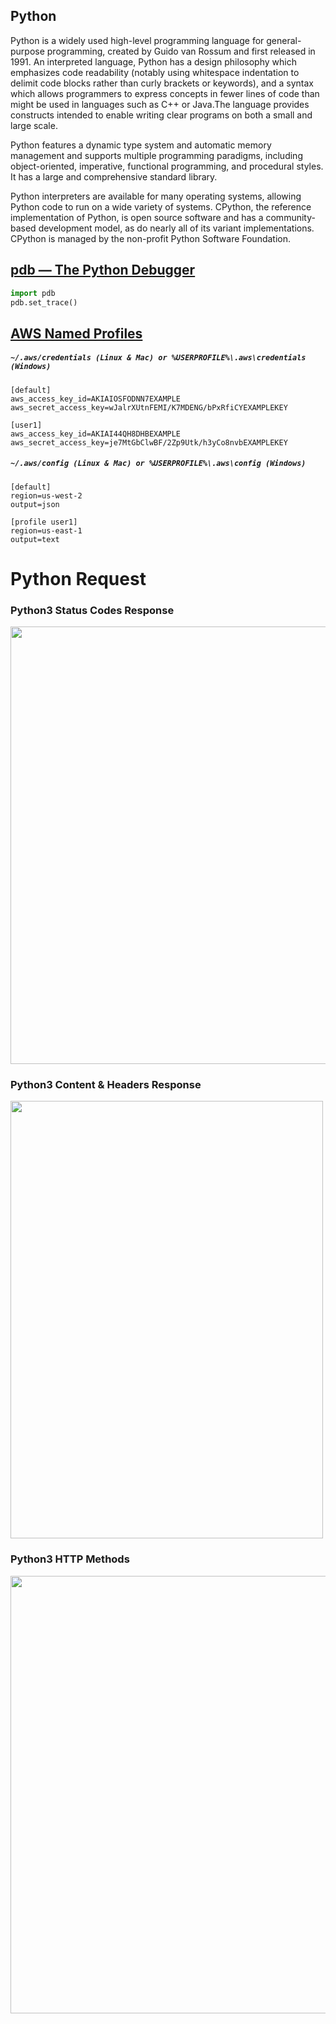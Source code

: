 ## Python

Python is a widely used high-level programming language for general-purpose programming, created by Guido van Rossum and first released in 1991. An interpreted language, Python has a design philosophy which emphasizes code readability (notably using whitespace indentation to delimit code blocks rather than curly brackets or keywords), and a syntax which allows programmers to express concepts in fewer lines of code than might be used in languages such as C++ or Java.The language provides constructs intended to enable writing clear programs on both a small and large scale.

Python features a dynamic type system and automatic memory management and supports multiple programming paradigms, including object-oriented, imperative, functional programming, and procedural styles. It has a large and comprehensive standard library.

Python interpreters are available for many operating systems, allowing Python code to run on a wide variety of systems. CPython, the reference implementation of Python, is open source software and has a community-based development model, as do nearly all of its variant implementations. CPython is managed by the non-profit Python Software Foundation.


## [pdb — The Python Debugger](https://docs.python.org/3/library/pdb.html)

```python
import pdb
pdb.set_trace()
```

## [AWS Named Profiles](https://docs.aws.amazon.com/cli/latest/userguide/cli-configure-profiles.html)

##### `~/.aws/credentials (Linux & Mac) or %USERPROFILE%\.aws\credentials (Windows)`
```shell
[default]
aws_access_key_id=AKIAIOSFODNN7EXAMPLE
aws_secret_access_key=wJalrXUtnFEMI/K7MDENG/bPxRfiCYEXAMPLEKEY

[user1]
aws_access_key_id=AKIAI44QH8DHBEXAMPLE
aws_secret_access_key=je7MtGbClwBF/2Zp9Utk/h3yCo8nvbEXAMPLEKEY
```
##### `~/.aws/config (Linux & Mac) or %USERPROFILE%\.aws\config (Windows)`
```shell
[default]
region=us-west-2
output=json

[profile user1]
region=us-east-1
output=text
```

# Python Request

### Python3 Status Codes Response

<img src="https://github.com/abhinavkorpal/Python/blob/master/images/requeststatuscode.png" height="700" width="700"/>

### Python3 Content & Headers Response

<img src="https://github.com/abhinavkorpal/Python/blob/master/images/requestcontentheadersscript.png" height="700" width="500"/>

### Python3 HTTP Methods

<img src="https://github.com/abhinavkorpal/Python/blob/master/images/httpmethod.png" height="700" width="700"/>

